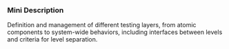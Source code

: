 ### Mini Description

Definition and management of different testing layers, from atomic components to system-wide behaviors, including interfaces between levels and criteria for level separation.
